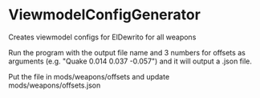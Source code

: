 # ViewmodelConfigGenerator

Creates viewmodel configs for ElDewrito for all weapons

Run the program with the output file name and 3 numbers for offsets as arguments
(e.g. "Quake 0.014 0.037 -0.057")
and it will output a .json file. 

Put the file in mods/weapons/offsets and update mods/weapons/offsets.json
